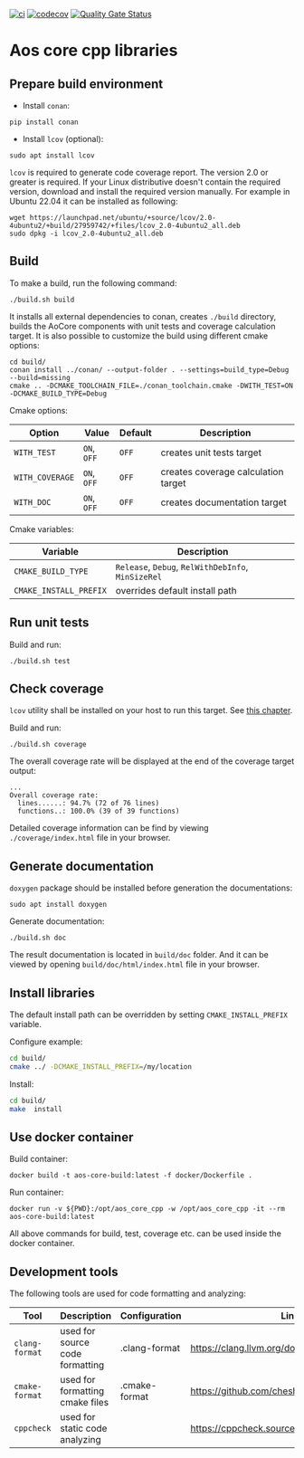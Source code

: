[![ci](https://github.com/aosedge/aos_core_lib_cpp/actions/workflows/build_test.yaml/badge.svg)](https://github.com/aosedge/aos_core_lib_cpp/actions/workflows/build_test.yaml)
[![codecov](https://codecov.io/gh/aosedge/aos_core_lib_cpp/graph/badge.svg?token=kg8h7ATd9S)](https://codecov.io/gh/aosedge/aos_core_lib_cpp)
[![Quality Gate Status](https://sonarcloud.io/api/project_badges/measure?project=aosedge_aos_core_lib_cpp&metric=alert_status)](https://sonarcloud.io/summary/new_code?id=aosedge_aos_core_lib_cpp)

# Aos core cpp libraries

## Prepare build environment

* Install `conan`:

```console
pip install conan
```

* Install `lcov` (optional):

```console
sudo apt install lcov
```

`lcov` is required to generate code coverage report. The version 2.0 or greater is required. If your Linux distributive
doesn't contain the required version, download and install the required version manually. For example in Ubuntu 22.04
it can be installed as following:

```console
wget https://launchpad.net/ubuntu/+source/lcov/2.0-4ubuntu2/+build/27959742/+files/lcov_2.0-4ubuntu2_all.deb
sudo dpkg -i lcov_2.0-4ubuntu2_all.deb
```

## Build

To make a build, run the following command:

```console
./build.sh build
```

It installs all external dependencies to conan, creates `./build` directory, builds the AoCore components with unit
tests and coverage calculation target. It is also possible to customize the build using different cmake options:

```console
cd build/
conan install ../conan/ --output-folder . --settings=build_type=Debug --build=missing
cmake .. -DCMAKE_TOOLCHAIN_FILE=./conan_toolchain.cmake -DWITH_TEST=ON -DCMAKE_BUILD_TYPE=Debug
```

Cmake options:

| Option | Value | Default | Description |
| --- | --- | --- | --- |
| `WITH_TEST` | `ON`, `OFF` | `OFF` | creates unit tests target |
| `WITH_COVERAGE` | `ON`, `OFF` | `OFF` | creates coverage calculation target |
| `WITH_DOC` | `ON`, `OFF` | `OFF` | creates documentation target |

Cmake variables:

| Variable | Description |
| --- | --- |
| `CMAKE_BUILD_TYPE` | `Release`, `Debug`, `RelWithDebInfo`, `MinSizeRel` |
| `CMAKE_INSTALL_PREFIX` | overrides default install path |

## Run unit tests

Build and run:

```console
./build.sh test
```

## Check coverage

`lcov` utility shall be installed on your host to run this target. See [this chapter](#prepare-build-environment).

Build and run:

```console
./build.sh coverage
```

The overall coverage rate will be displayed at the end of the coverage target output:

```console
...
Overall coverage rate:
  lines......: 94.7% (72 of 76 lines)
  functions..: 100.0% (39 of 39 functions)
```

Detailed coverage information can be find by viewing `./coverage/index.html` file in your browser.

## Generate documentation

`doxygen` package should be installed before generation the documentations:

```console
sudo apt install doxygen
```

Generate documentation:

```console
./build.sh doc
```

The result documentation is located in `build/doc` folder. And it can be viewed by opening `build/doc/html/index.html`
file in your browser.

## Install libraries

The default install path can be overridden by setting `CMAKE_INSTALL_PREFIX` variable.

Configure example:

```sh
cd build/
cmake ../ -DCMAKE_INSTALL_PREFIX=/my/location
```

Install:

```sh
cd build/
make  install
```

## Use docker container

Build container:

```console
docker build -t aos-core-build:latest -f docker/Dockerfile .
```

Run container:

```console
docker run -v ${PWD}:/opt/aos_core_cpp -w /opt/aos_core_cpp -it --rm aos-core-build:latest
```

All above commands for build, test, coverage etc. can be used inside the docker container.

## Development tools

The following tools are used for code formatting and analyzing:

| Tool | Description | Configuration | Link |
| --- | --- | --- | --- |
| `clang-format` | used for source code formatting | .clang-format | <https://clang.llvm.org/docs/ClangFormat.html> |
| `cmake-format` | used for formatting cmake files | .cmake-format | <https://github.com/cheshirekow/cmake_format> |
| `cppcheck` | used for static code analyzing | | <https://cppcheck.sourceforge.io/> |
